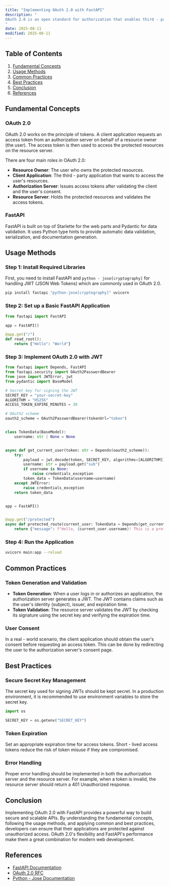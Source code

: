 ```yaml
---
title: "Implementing OAuth 2.0 with FastAPI"
description: "
OAuth 2.0 is an open standard for authorization that enables third - party applications to access user resources on a server in a secure and controlled manner. FastAPI, on the other hand, is a modern, fast (high - performance) web framework for building APIs with Python based on standard Python type hints. Combining these two technologies allows developers to build secure and scalable APIs that support third - party authentication and authorization.  In this blog post, we will explore the fundamental concepts of implementing OAuth 2.0 with FastAPI, learn about usage methods, common practices, and best practices.
"
date: 2025-08-11
modified: 2025-08-11
---
```


## Table of Contents
1. [Fundamental Concepts](#fundamental-concepts)
2. [Usage Methods](#usage-methods)
3. [Common Practices](#common-practices)
4. [Best Practices](#best-practices)
5. [Conclusion](#conclusion)
6. [References](#references)

## Fundamental Concepts

### OAuth 2.0
OAuth 2.0 works on the principle of tokens. A client application requests an access token from an authorization server on behalf of a resource owner (the user). The access token is then used to access the protected resources on the resource server.

There are four main roles in OAuth 2.0:
- **Resource Owner**: The user who owns the protected resources.
- **Client Application**: The third - party application that wants to access the user's resources.
- **Authorization Server**: Issues access tokens after validating the client and the user's consent.
- **Resource Server**: Holds the protected resources and validates the access tokens.

### FastAPI
FastAPI is built on top of Starlette for the web parts and Pydantic for data validation. It uses Python type hints to provide automatic data validation, serialization, and documentation generation.

## Usage Methods

### Step 1: Install Required Libraries
First, you need to install FastAPI and `python - jose[cryptography]` for handling JWT (JSON Web Tokens) which are commonly used in OAuth 2.0.

```bash
pip install fastapi "python-jose[cryptography]" uvicorn
```

### Step 2: Set up a Basic FastAPI Application
```python
from fastapi import FastAPI

app = FastAPI()

@app.get("/")
def read_root():
    return {"Hello": "World"}
```

### Step 3: Implement OAuth 2.0 with JWT
```python
from fastapi import Depends, FastAPI
from fastapi.security import OAuth2PasswordBearer
from jose import JWTError, jwt
from pydantic import BaseModel

# Secret key for signing the JWT
SECRET_KEY = "your-secret-key"
ALGORITHM = "HS256"
ACCESS_TOKEN_EXPIRE_MINUTES = 30

# OAuth2 scheme
oauth2_scheme = OAuth2PasswordBearer(tokenUrl="token")


class TokenData(BaseModel):
    username: str | None = None


async def get_current_user(token: str = Depends(oauth2_scheme)):
    try:
        payload = jwt.decode(token, SECRET_KEY, algorithms=[ALGORITHM])
        username: str = payload.get("sub")
        if username is None:
            raise credentials_exception
        token_data = TokenData(username=username)
    except JWTError:
        raise credentials_exception
    return token_data


app = FastAPI()


@app.get("/protected")
async def protected_route(current_user: TokenData = Depends(get_current_user)):
    return {"message": f"Hello, {current_user.username}! This is a protected route."}


```

### Step 4: Run the Application
```bash
uvicorn main:app --reload
```

## Common Practices

### Token Generation and Validation
- **Token Generation**: When a user logs in or authorizes an application, the authorization server generates a JWT. The JWT contains claims such as the user's identity (subject), issuer, and expiration time.
- **Token Validation**: The resource server validates the JWT by checking its signature using the secret key and verifying the expiration time.

### User Consent
In a real - world scenario, the client application should obtain the user's consent before requesting an access token. This can be done by redirecting the user to the authorization server's consent page.

## Best Practices

### Secure Secret Key Management
The secret key used for signing JWTs should be kept secret. In a production environment, it is recommended to use environment variables to store the secret key.

```python
import os

SECRET_KEY = os.getenv("SECRET_KEY")
```

### Token Expiration
Set an appropriate expiration time for access tokens. Short - lived access tokens reduce the risk of token misuse if they are compromised.

### Error Handling
Proper error handling should be implemented in both the authorization server and the resource server. For example, when a token is invalid, the resource server should return a 401 Unauthorized response.

## Conclusion
Implementing OAuth 2.0 with FastAPI provides a powerful way to build secure and scalable APIs. By understanding the fundamental concepts, following the usage methods, and applying common and best practices, developers can ensure that their applications are protected against unauthorized access. OAuth 2.0's flexibility and FastAPI's performance make them a great combination for modern web development.

## References
- [FastAPI Documentation](https://fastapi.tiangolo.com/)
- [OAuth 2.0 RFC](https://datatracker.ietf.org/doc/html/rfc6749)
- [Python - Jose Documentation](https://python-jose.readthedocs.io/en/latest/) 